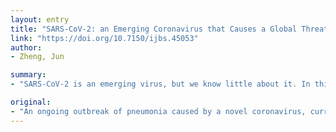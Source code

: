 ```yaml
---
layout: entry
title: "SARS-CoV-2: an Emerging Coronavirus that Causes a Global Threat"
link: "https://doi.org/10.7150/ijbs.45053"
author:
- Zheng, Jun

summary:
- "SARS-CoV-2 is an emerging virus, but we know little about it. In this review, we summarize the key events occurred during the early stage of the outbreak. We highlight bats as potential natural reservoir and pangolins as the possible intermediate host of the virus. Advances in the development of chemotherapeutic options are also briefly summarized briefly. The advances in the developing development of the new alternative therapies are also briefed."

original:
- "An ongoing outbreak of pneumonia caused by a novel coronavirus, currently designated as the severe acute respiratory syndrome coronavirus-2 (SARS-CoV-2), was reported recently. However, as SARS-CoV-2 is an emerging virus, we know little about it. In this review, we summarize the key events occurred during the early stage of SARS-CoV-2 outbreak, the basic characteristics of the pathogen, the signs and symptoms of the infected patients as well as the possible transmission pathways of the virus. Furthermore, we also review the current knowledge on the origin and evolution of the SARS-CoV-2. We highlight bats as the potential natural reservoir and pangolins as the possible intermediate host of the virus, but their roles are waiting for further investigation. Finally, the advances in the development of chemotherapeutic options are also briefly summarized."
---
```


